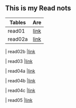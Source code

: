 ## This is my Read nots
| Tables   |      Are      |
|----------|:-------------:|
| read01   |[link](https://mohammadaqel.github.io/Read-Notes-102/read01)| 
| read02a  |[link](https://mohammadaqel.github.io/Read-Notes-102/read02a)

| read02b  |[link](https://mohammadaqel.github.io/Read-Notes-102/read02b)

| read03   |[link](https://mohammadaqel.github.io/Read-Notes-102/read03)

| read04a  |[link](https://mohammadaqel.github.io/Read-Notes-102/read04a)

| read04b  |[link](https://mohammadaqel.github.io/Read-Notes-102/read04b)

| read04c  |[link](https://mohammadaqel.github.io/Read-Notes-102/read04c)

| read05   |[link](https://mohammadaqel.github.io/Read-Notes-102/read05)

